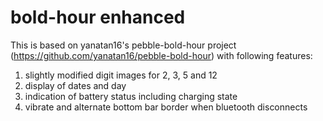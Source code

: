 # bold-hour enhanced

This is based on yanatan16's pebble-bold-hour project (https://github.com/yanatan16/pebble-bold-hour) with following features:

1. slightly modified digit images for 2, 3, 5 and 12
2. display of dates and day
3. indication of battery status including charging state
4. vibrate and alternate bottom bar border when bluetooth disconnects
